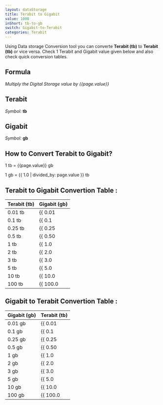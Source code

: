 ```yaml
---
layout: dataStorage
title: Terabit to Gigabit
value: 1000
inShort: tb-to-gb
switch: Gigabit-to-Terabit
categories: Terabit
---
```


Using Data storage Conversion tool you can converte **Terabit (tb)** to **Terabit (tb)** or vice versa. Check 1 Terabit and Gigabit value given below and also check quick conversion tables.

## Formula
*Multiply the Digital Storage value by {{page.value}}*

## Terabit
*Symbol:* **tb**

## Gigabit
*Symbol:* **gb**

## How to Convert Terabit to Gigabit?

1 tb = {{page.value}} gb

1 gb = {{ 1.0 | divided_by: page.value }} tb


## Terabit to Gigabit Convertion Table :

| Terabit (tb) | Gigabit (gb) |
| ---- | ---- |
| 0.01 tb | {{ 0.01 | times: page.value | round: 12 }} gb |
| 0.1 tb | {{ 0.1 | times: page.value | round: 12 }} gb |
| 0.25 tb | {{ 0.25 | times: page.value | round: 12 }} gb |
| 0.5 tb | {{ 0.50 | times: page.value | round: 12 }} gb |
| 1 tb | {{ 1.0 | times: page.value | round: 12 }} gb |
| 2 tb | {{ 2.0 | times: page.value | round: 12 }} gb |
| 3 tb | {{ 3.0 | times: page.value | round: 12 }} gb |
| 5 tb | {{ 5.0 | times: page.value | round: 12 }} gb |
| 10 tb | {{ 10.0 | times: page.value | round: 12 }} gb |
| 100 tb | {{ 100.0 | times: page.value | round: 12 }} gb |

## Gigabit to Terabit Convertion Table :

| Gigabit (gb) | Terabit (tb) |
| ---- | ---- |
| 0.01 gb | {{ 0.01 | divided_by: page.value | round: 12 }} tb |
| 0.1 gb | {{ 0.1 | divided_by: page.value | round: 12 }} tb |
| 0.25 gb | {{ 0.25 | divided_by: page.value | round: 12 }} tb |
| 0.5 gb | {{ 0.50 | divided_by: page.value | round: 12 }} tb |
| 1 gb | {{ 1.0 | divided_by: page.value | round: 12 }} tb |
| 2 gb | {{ 2.0 | divided_by: page.value | round: 12 }} tb |
| 3 gb | {{ 3.0 | divided_by: page.value | round: 12 }} tb |
| 5 gb | {{ 5.0 | divided_by: page.value | round: 12 }} tb |
| 10 gb | {{ 10.0 | divided_by: page.value | round: 12 }} tb |
| 100 gb | {{ 100.0 | divided_by: page.value | round: 12 }} tb |


<script>
document.getElementById('selectInput')[14].selected = true
document.getElementById('selectOutput')[10].selected = true
</script>
